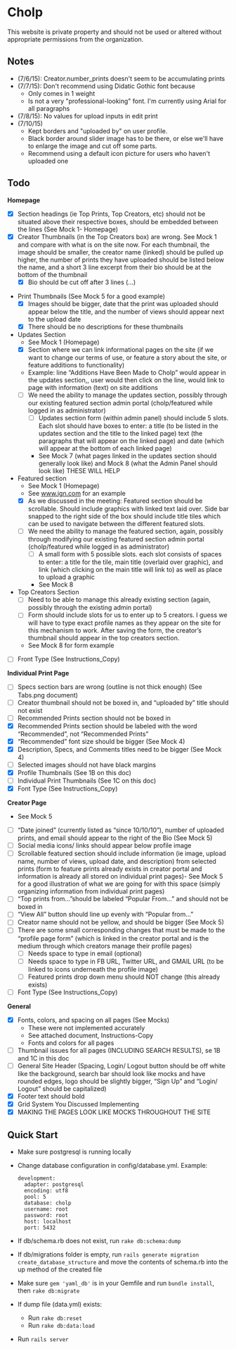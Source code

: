 Cholp
=====
This website is private property and should not be used or altered without appropriate permissions from the organization.

Notes
-------------
- (7/6/15): Creator.number_prints doesn't seem to be accumulating prints
- (7/7/15): Don't recommend using Didatic Gothic font because
  - Only comes in 1 weight
  - Is not a very "professional-looking" font. I'm currently using Arial for all paragraphs
- (7/8/15): No values for upload inputs in edit print
- (7/10/15)
  - Kept borders and "uploaded by" on user profile.
  - Black border around slider image has to be there, or else we'll have to enlarge the image and cut off some parts.
  - Recommend using a default icon picture for users who haven't uploaded one

Todo
-------------
**Homepage**
* [X] Section headings (ie Top Prints, Top Creators, etc) should not be situated above their respective boxes, should be embedded between the lines (See Mock 1- Homepage)
* [X] Creator Thumbnails (in the Top Creators box) are wrong. See Mock 1 and compare with what is on the site now. For each thumbnail, the image should be smaller, the creator name (linked) should be pulled up higher, the number of prints they have uploaded should be listed below the name, and a short 3 line excerpt from their bio should be at the bottom of the thumbnail
  * [X] Bio should be cut off after 3 lines (…)
* Print Thumbnails (See Mock 5 for a good example)
  * [X] Images should be bigger, date that the print was uploaded should appear below the title, and the number of views should appear next to the upload date
  * [X] There should be no descriptions for these thumbnails
* Updates Section
  * See Mock 1 (Homepage)
  * [X] Section where we can link informational pages on the site (if we want to change our terms of use, or feature a story about the site, or feature additions to functionality)
  * Example: line “Additions Have Been Made to Cholp” would appear in the updates section,, user would then click on the line, would link to page with information (text) on site additions
  * [ ] We need the ability to manage the updates section, possibly through our existing featured section admin portal (cholp/featured while logged in as administrator)
    * [ ] Updates section form (within admin panel) should include 5 slots.  Each slot should have boxes to enter: a title (to be listed in the updates section and the title to the linked page) text (the paragraphs that will appear on the linked page) and date (which will appear at the bottom of each linked page)
    * See Mock 7 (what pages linked in the updates section should generally look like) and Mock 8 (what the Admin Panel should look like) THESE WILL HELP
* Featured section
  * See Mock 1 (Homepage)
  * See www.ign.com for an example
  * [X] As we discussed in the meeting: Featured section should be scrollable. Should include graphics with linked text laid over.  Side bar snapped to the right side of the box should include title tiles which can be used to navigate between the different featured slots. 
  * [ ] We need the ability to manage the featured section, again, possibly through modifying our existing featured section admin portal (cholp/featured while logged in as administrator)
    * [ ] A small form with 5 possible slots. each slot consists of spaces to enter: a title for the tile, main title (overlaid over graphic), and link (which clicking on the main title will link to) as well as place to upload a graphic
    * See Mock 8
* Top Creators Section
  * [ ] Need to be able to manage this already existing section (again, possibly through the existing admin portal)
  * [ ] Form should include slots for us to enter up to 5 creators. I guess we will have to type exact profile names as they appear on the site for this mechanism to work.  After saving the form, the creator’s thumbnail should appear in the top creators section.  
  * See Mock 8 for form example
* [ ] Front Type (See Instructions_Copy)

**Individual Print Page**
* [ ] Specs section bars are wrong (outline is not thick enough) (See Tabs.png document)
* [ ] Creator thumbnail should not be boxed in, and “uploaded by” title should not exist
* [ ] Recommended Prints section should not be boxed in
* [X] Recommended Prints section should be labeled with the word “Recommended”, not “Recommended Prints”
* [X] “Recommended” font size should be bigger (See Mock 4)
* [X] Description, Specs, and Comments titles need to be bigger (See Mock 4)
* [ ] Selected images should not have black margins
* [X] Profile Thumbnails (See 1B on this doc)
* [ ] Individual Print Thumbnails (See 1C on this doc)
* [X] Font Type (See Instructions_Copy)

**Creator Page**
* See Mock 5
* [ ] “Date joined” (currently listed as “since 10/10/10”), number of uploaded prints, and email should appear to the right of the Bio (See Mock 5)
* [ ] Social media icons/ links should appear below profile image
* [ ] Scrollable featured section should include information (ie image, upload name, number of views, upload date, and description) from selected prints (form to feature prints already exists in creator portal and information is already all stored on individual print pages)- See Mock 5 for a good illustration of what we are going for with this space (simply organizing information from individual print pages)
* [ ] “Top prints from…”should be labeled “Popular From…” and should not be boxed in
* [ ] “View All” button should line up evenly with “Popular from…”
* [ ] Creator name should not be yellow, and should be bigger (See Mock 5)
* [ ] There are some small corresponding changes that must be made to the “profile page form” (which is linked in the creator portal and is the medium through which creators manage their profile pages)
  * [ ] Needs space to type in email (optional)
  * [ ] Needs space to type in FB URL, Twitter URL, and GMAIL URL (to be linked to icons underneath the profile image)
  * [ ] Featured prints drop down menu should NOT change (this already exists)
* [ ] Font Type (See Instructions_Copy)

**General**
* [X] Fonts, colors, and spacing on all pages (See Mocks)
  * These were not implemented accurately
  * See attached document, Instructions-Copy
  * Fonts and colors for all pages
* [ ] Thumbnail issues for all pages (INCLUDING SEARCH RESULTS), se 1B and 1C in this doc
* [ ] General Site Header (Spacing, Login/ Logout button should be off white like the background, search bar should look like mocks and have rounded edges, logo should be slightly bigger, “Sign Up” and “Login/ Logout” should be capitalized)
* [X] Footer text should bold
* [X] Grid System You Discussed Implementing
* [X] MAKING THE PAGES LOOK LIKE MOCKS THROUGHOUT THE SITE

Quick Start
-------------
- Make sure postgresql is running locally
- Change database configuration in config/database.yml. Example:

  ```
  development:
    adapter: postgresql
    encoding: utf8
    pool: 5
    database: cholp
    username: root
    password: root
    host: localhost
    port: 5432
  ```
- If db/schema.rb does not exist, run `rake db:schema:dump`
- If db/migrations folder is empty, run `rails generate migration create_database_structure` and move the contents of schema.rb into the up method of the created file
- Make sure `gem 'yaml_db'` is in your Gemfile and run `bundle install`, then `rake db:migrate`
- If dump file (data.yml) exists:
  - Run `rake db:reset`
  - Run `rake db:data:load`
- Run `rails server`
